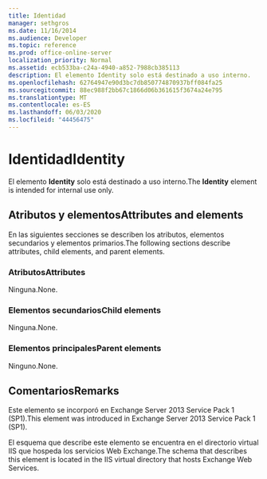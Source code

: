```yaml
---
title: Identidad
manager: sethgros
ms.date: 11/16/2014
ms.audience: Developer
ms.topic: reference
ms.prod: office-online-server
localization_priority: Normal
ms.assetid: ecb533ba-c24a-4940-a852-7988cb385113
description: El elemento Identity solo está destinado a uso interno.
ms.openlocfilehash: 62764947e90d3bc7db850774870937bff084fa25
ms.sourcegitcommit: 88ec988f2bb67c1866d06b361615f3674a24e795
ms.translationtype: MT
ms.contentlocale: es-ES
ms.lasthandoff: 06/03/2020
ms.locfileid: "44456475"
---
```

# <a name="identity"></a><span data-ttu-id="ad871-103">Identidad</span><span class="sxs-lookup"><span data-stu-id="ad871-103">Identity</span></span>

<span data-ttu-id="ad871-104">El elemento **Identity** solo está destinado a uso interno.</span><span class="sxs-lookup"><span data-stu-id="ad871-104">The **Identity** element is intended for internal use only.</span></span> 

## <a name="attributes-and-elements"></a><span data-ttu-id="ad871-105">Atributos y elementos</span><span class="sxs-lookup"><span data-stu-id="ad871-105">Attributes and elements</span></span>

<span data-ttu-id="ad871-106">En las siguientes secciones se describen los atributos, elementos secundarios y elementos primarios.</span><span class="sxs-lookup"><span data-stu-id="ad871-106">The following sections describe attributes, child elements, and parent elements.</span></span>
  
### <a name="attributes"></a><span data-ttu-id="ad871-107">Atributos</span><span class="sxs-lookup"><span data-stu-id="ad871-107">Attributes</span></span>

<span data-ttu-id="ad871-108">Ninguna.</span><span class="sxs-lookup"><span data-stu-id="ad871-108">None.</span></span>
  
### <a name="child-elements"></a><span data-ttu-id="ad871-109">Elementos secundarios</span><span class="sxs-lookup"><span data-stu-id="ad871-109">Child elements</span></span>

<span data-ttu-id="ad871-110">Ninguna.</span><span class="sxs-lookup"><span data-stu-id="ad871-110">None.</span></span>
  
### <a name="parent-elements"></a><span data-ttu-id="ad871-111">Elementos principales</span><span class="sxs-lookup"><span data-stu-id="ad871-111">Parent elements</span></span>

<span data-ttu-id="ad871-112">Ninguno.</span><span class="sxs-lookup"><span data-stu-id="ad871-112">None.</span></span>
  
## <a name="remarks"></a><span data-ttu-id="ad871-113">Comentarios</span><span class="sxs-lookup"><span data-stu-id="ad871-113">Remarks</span></span>

<span data-ttu-id="ad871-114">Este elemento se incorporó en Exchange Server 2013 Service Pack 1 (SP1).</span><span class="sxs-lookup"><span data-stu-id="ad871-114">This element was introduced in Exchange Server 2013 Service Pack 1 (SP1).</span></span>
  
<span data-ttu-id="ad871-115">El esquema que describe este elemento se encuentra en el directorio virtual IIS que hospeda los servicios Web Exchange.</span><span class="sxs-lookup"><span data-stu-id="ad871-115">The schema that describes this element is located in the IIS virtual directory that hosts Exchange Web Services.</span></span>
  

